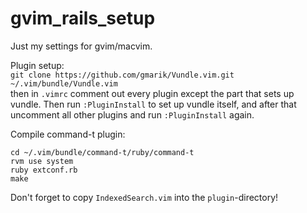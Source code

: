 gvim_rails_setup
================

Just my settings for gvim/macvim.  

Plugin setup:  
`git clone https://github.com/gmarik/Vundle.vim.git ~/.vim/bundle/Vundle.vim`  
then in `.vimrc` comment out every plugin except the part that sets up vundle. Then run `:PluginInstall` to set up vundle itself, and after that uncomment all other plugins and run `:PluginInstall` again.  

Compile command-t plugin:

    cd ~/.vim/bundle/command-t/ruby/command-t
    rvm use system
    ruby extconf.rb
    make

Don't forget to copy `IndexedSearch.vim` into the `plugin`-directory!
